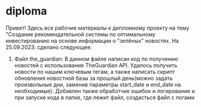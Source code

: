 # diploma
Привет!
Здесь все рабочие материалы к дипломному проекту на тему "Создание рекомендательной системы по оптимальному инвестированию на основе информации о "зелёных" новостях.
На 25.09.2023: сделано следующее:
1. Файл the_guardian: В данном файле написан код по получению новостей с использование TheGuardian API. Удалось получить новости по нашим ключевым тегам, а также написать скрипт обновления новостной базы за прошлый день(можно задать произвольные дни, заменив параметры start_date и end_date на необходимые). Добавлен также обработчик ошибок и логирование и при запуске кода в папке, где лежит файл, создасться файл с логами
